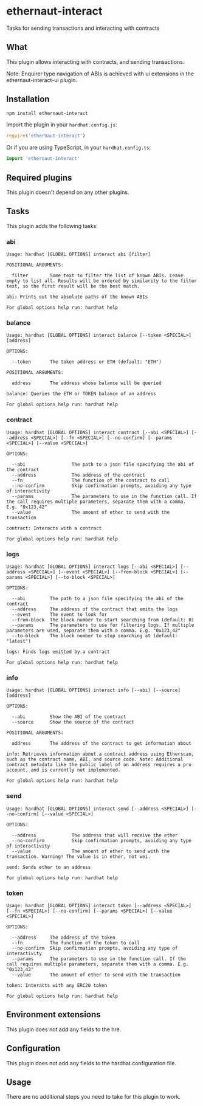 # ethernaut-interact

Tasks for sending transactions and interacting with contracts

## What

This plugin allows interacting with contracts, and sending transactions.

Note: Enquirer type navigation of ABIs is achieved with ui extensions in the ethernaut-interact-ui plugin.

## Installation

```bash
npm install ethernaut-interact
```

Import the plugin in your `hardhat.config.js`:

```js
require('ethernaut-interact')
```

Or if you are using TypeScript, in your `hardhat.config.ts`:

```ts
import 'ethernaut-interact'
```

## Required plugins

This plugin doesn't depend on any other plugins.

## Tasks

This plugin adds the following tasks:

### abi

```
Usage: hardhat [GLOBAL OPTIONS] interact abi [filter]

POSITIONAL ARGUMENTS:

  filter        Some text to filter the list of known ABIs. Leave empty to list all. Results will be ordered by similarity to the filter text, so the first result will be the best match.

abi: Prints out the absolute paths of the known ABIs

For global options help run: hardhat help
```

### balance

```
Usage: hardhat [GLOBAL OPTIONS] interact balance [--token <SPECIAL>] [address]

OPTIONS:

  --token       The token address or ETH (default: "ETH")

POSITIONAL ARGUMENTS:

  address       The address whose balance will be queried

balance: Queries the ETH or TOKEN balance of an address

For global options help run: hardhat help
```

### contract

```
Usage: hardhat [GLOBAL OPTIONS] interact contract [--abi <SPECIAL>] [--address <SPECIAL>] [--fn <SPECIAL>] [--no-confirm] [--params <SPECIAL>] [--value <SPECIAL>]

OPTIONS:

  --abi                 The path to a json file specifying the abi of the contract
  --address             The address of the contract
  --fn                  The function of the contract to call
  --no-confirm          Skip confirmation prompts, avoiding any type of interactivity
  --params              The parameters to use in the function call. If the call requires multiple parameters, separate them with a comma. E.g. "0x123,42"
  --value               The amount of ether to send with the transaction

contract: Interacts with a contract

For global options help run: hardhat help
```

### logs

```
Usage: hardhat [GLOBAL OPTIONS] interact logs [--abi <SPECIAL>] [--address <SPECIAL>] [--event <SPECIAL>] [--from-block <SPECIAL>] [--params <SPECIAL>] [--to-block <SPECIAL>]

OPTIONS:

  --abi         The path to a json file specifying the abi of the contract
  --address     The address of the contract that emits the logs
  --event       The event to look for
  --from-block  The block number to start searching from (default: 0)
  --params      The parameters to use for filtering logs. If multiple parameters are used, separate them with a comma. E.g. "0x123,42"
  --to-block    The block number to stop searching at (default: "latest")

logs: Finds logs emitted by a contract

For global options help run: hardhat help
```

### info

```
Usage: hardhat [GLOBAL OPTIONS] interact info [--abi] [--source] [address]

OPTIONS:

  --abi         Show the ABI of the contract
  --source      Show the source of the contract

POSITIONAL ARGUMENTS:

  address       The address of the contract to get information about

info: Retrieves information about a contract address using Etherscan, such as the contract name, ABI, and source code. Note: Additional contract metadata like the public label of an address requires a pro account, and is currently not implemented.

For global options help run: hardhat help
```

### send

```
Usage: hardhat [GLOBAL OPTIONS] interact send [--address <SPECIAL>] [--no-confirm] [--value <SPECIAL>]

OPTIONS:

  --address             The address that will receive the ether
  --no-confirm          Skip confirmation prompts, avoiding any type of interactivity
  --value               The amount of ether to send with the transaction. Warning! The value is in ether, not wei.

send: Sends ether to an address

For global options help run: hardhat help
```

### token

```
Usage: hardhat [GLOBAL OPTIONS] interact token [--address <SPECIAL>] [--fn <SPECIAL>] [--no-confirm] [--params <SPECIAL>] [--value <SPECIAL>]

OPTIONS:

  --address     The address of the token
  --fn          The function of the token to call
  --no-confirm  Skip confirmation prompts, avoiding any type of interactivity
  --params      The parameters to use in the function call. If the call requires multiple parameters, separate them with a comma. E.g. "0x123,42"
  --value       The amount of ether to send with the transaction

token: Interacts with any ERC20 token

For global options help run: hardhat help
```

## Environment extensions

This plugin does not add any fields to the hre.

## Configuration

This plugin does not add any fields to the hardhat configuration file.

## Usage

There are no additional steps you need to take for this plugin to work.

